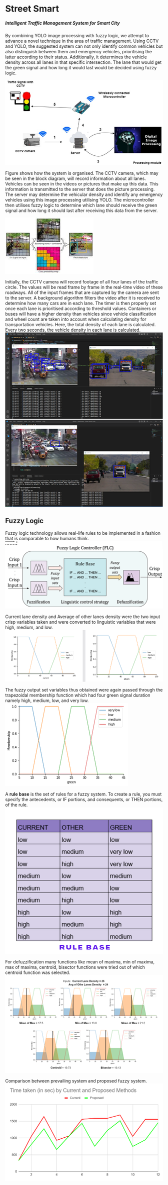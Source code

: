 # Street Smart
##### Intelligent Traffic Management System for Smart City

By combining YOLO image processing with fuzzy logic, we attempt to advance a novel technique in the area of traffic management. Using CCTV and YOLO, the suggested system can not only identify common vehicles but also distinguish between them and emergency vehicles, prioritising the latter according to their status. Additionally, it determines the vehicle density across all lanes in that specific intersection. The lane that would get the green signal and how long it would last would be decided using fuzzy logic.

![block_diagram](images/block_diagram.png)

Figure shows how the system is organised. The CCTV camera, which may be seen in the block diagram, will record information about all lanes. Vehicles can be seen in the videos or pictures that make up this data. This information is transmitted to the server that does the picture processing. The server may determine the vehicular density and identify any emergency vehicles using this image processing utilising YOLO. The microcontroller then utilises fuzzy logic to determine which lane should receive the green signal and how long it should last after receiving this data from the server.

![yolo](images/yolo.png)


Initially, the CCTV camera will record footage of all four lanes of the traffic circle. The values will be read frame by frame in the real-time video of these roadways. All of the input frames that are captured by the camera are sent to the server. A background algorithm filters the video after it is received to determine how many cars are in each lane. The timer is then properly set once each lane is prioritised according to threshold values. Containers or buses will have a higher density than vehicles since vehicle classification and wheel count are taken into account when calculating density for transportation vehicles. Here, the total density of each lane is calculated. Every two seconds, the vehicle density in each lane is calculated.
![vehicle_detection](images/vehicle_detection.png)
![emergency_vehicle](images/emergency_vehicle.png)

## Fuzzy Logic

Fuzzy logic technology allows real-life rules to be implemented in a fashion that is comparable to how humans think.
![flc](images/flc.png)

Current lane density and Average of other lanes density were the two input crisp variables taken and were converted to linguistic variables that were high, medium, and low.
![lane_density](images/lane_density.png)

The fuzzy output set variables thus obtained were again passed through the trapezoidal membership function which had four green signal duration namely high, medium, low, and very low.
![green](images/green.png)


A **rule base** is the set of rules for a fuzzy system. To create a rule, you must specify the antecedents, or IF portions, and consequents, or THEN portions, of the rule.
![rule_base](images/rule_base.png)

For defuzzification many functions like mean of maxima, min of maxima, max of maxima, centroid, bisector functions were tried out of which centroid function was selected. 
![outputs](images/outputs.png)

Comparison between prevailing system and proposed fuzzy system.
![chart](images/chart.png)
